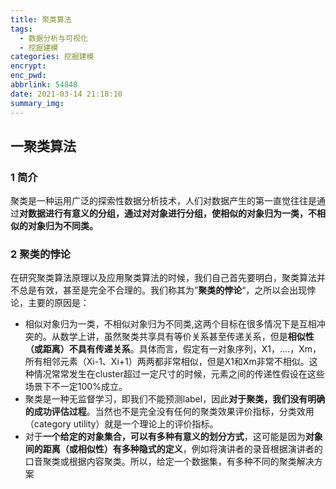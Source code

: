 ```yaml
---
title: 聚类算法
tags:
  - 数据分析与可视化
  - 挖掘建模
categories: 挖掘建模
encrypt: 
enc_pwd: 
abbrlink: 54848
date: 2021-03-14 21:18:10
summary_img:
---
```


## 一聚类算法

### 1 简介

​	聚类是一种运用广泛的探索性数据分析技术，人们对数据产生的第一直觉往往是通过**对数据进行有意义的分组，通过对对象进行分组，使相似的对象归为一类，不相似的对象归为不同类。**

### 2 聚类的悖论

​	在研究聚类算法原理以及应用聚类算法的时候，我们自己首先要明白，聚类算法并不总是有效，甚至是完全不合理的。我们称其为”**聚类的悖论**“，之所以会出现悖论，主要的原因是：

- 相似对象归为一类，不相似对象归为不同类,这两个目标在很多情况下是互相冲突的。从数学上讲，虽然聚类共享具有等价关系甚至传递关系，但是**相似性（或距离）不具有传递关系**。具体而言，假定有一对象序列，X1，....，Xm，所有相邻元素（Xi-1、Xi+1）两两都非常相似，但是X1和Xm非常不相似。这种情况常常发生在cluster超过一定尺寸的时候，元素之间的传递性假设在这些场景下不一定100%成立。
- 聚类是一种无监督学习，即我们不能预测label，因此**对于聚类，我们没有明确的成功评估过程**。当然也不是完全没有任何的聚类效果评价指标，分类效用（category utility）就是一个理论上的评价指标。
- 对于**一个给定的对象集合，可以有多种有意义的划分方式**，这可能是因为**对象间的距离（或相似性）有多种隐式的定义**，例如将演讲者的录音根据演讲者的口音聚类或根据内容聚类。所以，给定一个数据集，有多种不同的聚类解决方案

